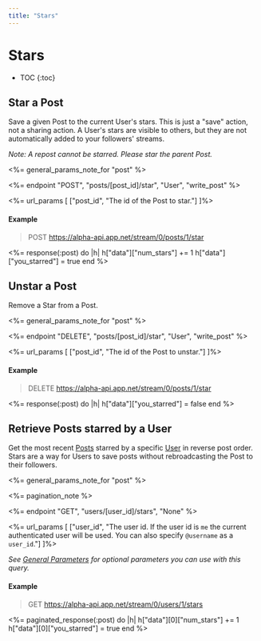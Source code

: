 ```yaml
---
title: "Stars"
---
```


# Stars

* TOC
{:toc}

## Star a Post

Save a given Post to the current User's stars. This is just a "save" action, not a sharing action. A User's stars are visible to others, but they are not automatically added to your followers' streams.

*Note: A repost cannot be starred. Please star the parent Post.*

<%= general_params_note_for "post" %>

<%= endpoint "POST", "posts/[post_id]/star", "User", "write_post" %>

<%= url_params [
    ["post_id", "The id of the Post to star."]
]%>

#### Example

> POST https://alpha-api.app.net/stream/0/posts/1/star

<%= response(:post) do |h|
    h["data"]["num_stars"] += 1
    h["data"]["you_starred"] = true
end %>

## Unstar a Post

Remove a Star from a Post.

<%= general_params_note_for "post" %>

<%= endpoint "DELETE", "posts/[post_id]/star", "User", "write_post" %>

<%= url_params [
    ["post_id", "The id of the Post to unstar."]
]%>

#### Example

> DELETE https://alpha-api.app.net/stream/0/posts/1/star

<%= response(:post) do |h|
    h["data"]["you_starred"] = false
end %>

## Retrieve Posts starred by a User

Get the most recent [Posts](/reference/resources/post/) starred by a specific [User](/reference/resources/user/) in reverse post order. Stars are a way for Users to save posts without rebroadcasting the Post to their followers.

<%= general_params_note_for "post" %>

<%= pagination_note %>

<%= endpoint "GET", "users/[user_id]/stars", "None" %>

<%= url_params [
    ["user_id", "The user id. If the user id is <code>me</code> the current authenticated user will be used. You can also specify <code>@username</code> as a <code>user_id</code>."]
]%>

*See [General Parameters](/reference/resources/post/#general-parameters) for optional parameters you can use with this query.*

#### Example

> GET https://alpha-api.app.net/stream/0/users/1/stars

<%= paginated_response(:post) do |h|
    h["data"][0]["num_stars"] += 1
    h["data"][0]["you_starred"] = true
end %>